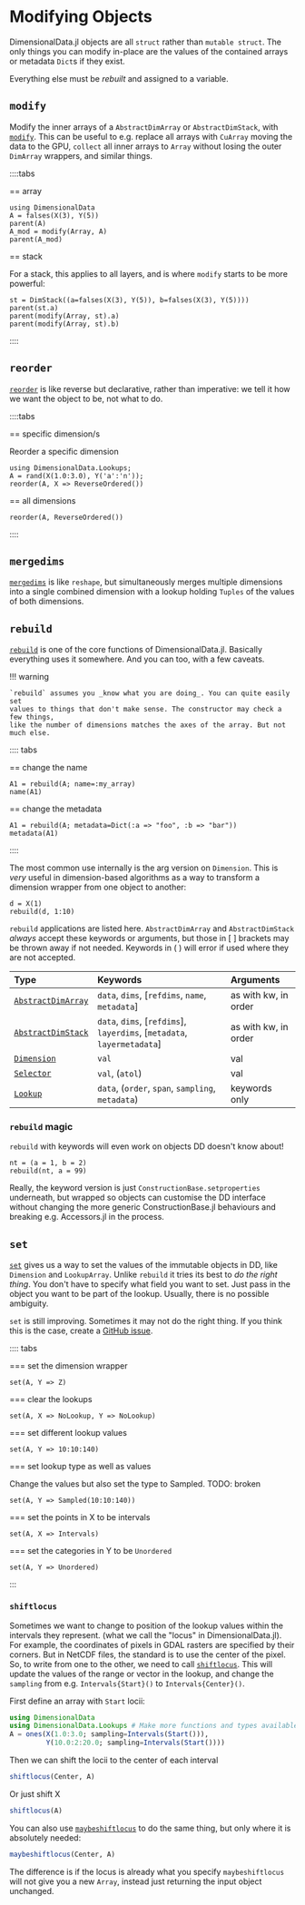 # Modifying Objects

DimensionalData.jl objects are all `struct` rather than
`mutable struct`. The only things you can modify in-place
are the values of the contained arrays or metadata `Dict`s if
they exist.

Everything else must be _rebuilt_ and assigned to a variable.

## `modify`

Modify the inner arrays of a `AbstractDimArray` or `AbstractDimStack`, with
[`modify`](@ref). This can be useful to e.g. replace all arrays with `CuArray`
moving the data to the GPU, `collect` all inner arrays to `Array` without losing
the outer `DimArray` wrappers, and similar things.

::::tabs

== array

````@ansi helpers
using DimensionalData
A = falses(X(3), Y(5))
parent(A)
A_mod = modify(Array, A)
parent(A_mod)
````

== stack

For a stack, this applies to all layers, and is where `modify`
starts to be more powerful:

````@ansi helpers
st = DimStack((a=falses(X(3), Y(5)), b=falses(X(3), Y(5))))
parent(st.a)
parent(modify(Array, st).a)
parent(modify(Array, st).b)
````

::::

## `reorder`

[`reorder`](@ref) is like reverse but declarative, rather than
imperative: we tell it how we want the object to be, not what to do.

::::tabs

== specific dimension/s

Reorder a specific dimension

````@ansi helpers
using DimensionalData.Lookups;
A = rand(X(1.0:3.0), Y('a':'n'));
reorder(A, X => ReverseOrdered())
````

== all dimensions

````@ansi helpers
reorder(A, ReverseOrdered())
````

::::

## `mergedims`

[`mergedims`](@ref) is like `reshape`, but simultaneously merges multiple
dimensions into a single combined dimension with a lookup holding
`Tuples` of the values of both dimensions.


## `rebuild`

[`rebuild`](@ref) is one of the core functions of DimensionalData.jl.
Basically everything uses it somewhere. And you can too, with a few caveats.

!!! warning

    `rebuild` assumes you _know what you are doing_. You can quite easily set
    values to things that don't make sense. The constructor may check a few things,
    like the number of dimensions matches the axes of the array. But not much else.

:::: tabs

== change the name

````@ansi helpers
A1 = rebuild(A; name=:my_array)
name(A1)
````

== change the metadata

````@ansi helpers
A1 = rebuild(A; metadata=Dict(:a => "foo", :b => "bar"))
metadata(A1)
````

::::

The most common use internally is the arg version on `Dimension`.
This is _very_ useful in dimension-based algorithms as a way
to transform a dimension wrapper from one object to another:

```@ansi helpers
d = X(1)
rebuild(d, 1:10)
```

`rebuild` applications are listed here. `AbstractDimArray` and
`AbstractDimStack` _always_ accept these keywords or arguments,
but those in [ ] brackets may be thrown away if not needed.
Keywords in ( ) will error if used where they are not accepted.

| Type                       | Keywords                                                                | Arguments            |
|:-------------------------- |:----------------------------------------------------------------------- |:---------------------|
| [`AbstractDimArray`](@ref) | `data`, `dims`, [`refdims`, `name`, `metadata`]                         | as with kw, in order |
| [`AbstractDimStack`](@ref) | `data`, `dims`, [`refdims`], `layerdims`, [`metadata`, `layermetadata`] | as with kw, in order |
| [`Dimension`](@ref)        | `val`                                                                   | val                  |
| [`Selector`](@ref)         | `val`, (`atol`)                                                         | val                  |
| [`Lookup`](@ref)           | `data`, (`order`, `span`, `sampling`, `metadata`)                       | keywords only        |

### `rebuild` magic

`rebuild` with keywords will even work on objects DD doesn't know about!

````@ansi helpers
nt = (a = 1, b = 2)
rebuild(nt, a = 99)
````

Really, the keyword version is just `ConstructionBase.setproperties` underneath,
but wrapped so objects can customise the DD interface without changing the
more generic ConstructionBase.jl behaviours and breaking e.g. Accessors.jl in
the process.

## `set`

[`set`](@ref) gives us a way to set the values of the immutable objects
in DD, like `Dimension` and `LookupArray`. Unlike `rebuild` it tries its best
to _do the right thing_. You don't have to specify what field you want to set.
Just pass in the object you want to be part of the lookup. Usually, there is
no possible ambiguity.

`set` is still improving. Sometimes it may not do the right thing.
If you think this is the case, create a
[GitHub issue](https://github.com/rafaqz/DimensionalData.jl/issues).

:::: tabs

=== set the dimension wrapper

````@ansi helpers
set(A, Y => Z)
````

=== clear the lookups

````@ansi helpers
set(A, X => NoLookup, Y => NoLookup)
````

=== set different lookup values

````@ansi helpers
set(A, Y => 10:10:140)
````

=== set lookup type as well as values

Change the values but also set the type to Sampled. TODO: broken

````@ansi helpers
set(A, Y => Sampled(10:10:140))
````

=== set the points in X to be intervals

````@ansi helpers
set(A, X => Intervals)
````

=== set the categories in Y to be `Unordered`

````@ansi helpers
set(A, Y => Unordered)
````

:::


### `shiftlocus`

Sometimes we want to change to position of the lookup values within the
intervals they represent. (what we call the "locus" in DimensionalData.jl). 
For example, the coordinates of pixels in GDAL rasters are specified by their 
corners. But in NetCDF files, the standard is to use the center of the pixel. 
So, to write from one to the other, we need to call [`shiftlocus`](@ref). 
This will update the values of the range or vector in the lookup, and change 
the `sampling` from e.g. `Intervals{Start}()` to `Intervals{Center}()`.

First define an array with `Start` locii:

```julia shiftlocus
using DimensionalData
using DimensionalData.Lookups # Make more functions and types available
A = ones(X(1.0:3.0; sampling=Intervals(Start())), 
         Y(10.0:2:20.0; sampling=Intervals(Start())))
```

Then we can shift the locii to the center of each interval
```julia
shiftlocus(Center, A)
```

Or just shift X
```julia
shiftlocus(A)
```

You can also use [`maybeshiftlocus`](@ref) to do the same thing, 
but only where it is absolutely needed:

```julia shiftlocus
maybeshiftlocus(Center, A)
```

The difference is if the locus is already what you specify `maybeshiftlocus` will 
not give you a new `Array`, instead just returning the input object unchanged.
